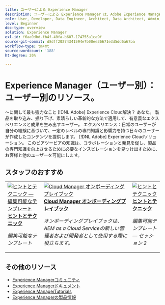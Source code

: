 ```yaml
---
title: ユーザーによる Experience Manager
description: ユーザーによる Experience Manager は、Adobe Experience Manager の知識によって一定レベルの専門知識と影響力を獲得した日常のユーザーが作成したユーザー生成コンテンツを特徴としています。
role: User, Developer, Data Engineer, Architect, Data Architect, Admin, Leader
level: Beginner
doc-type: overview
solution: Experience Manager
exl-id: f6aa9dbd-fb4f-40fa-b607-174755a1ca9f
source-git-commit: d8dff20274341594e7b00ee36671e3d5dd6a67ba
workflow-type: tm+mt
source-wordcount: '188'
ht-degree: 26%

---
```


# Experience Manager（ユーザー別）：ユーザー別のリソース。

～に関して最も強力なこと [!DNL Adobe] Experience Cloud解決？ あなた。 製品を取り込み、掘り下げ、素晴らしい革新的な方法で適用して、有意義なエクスペリエンスと成果を生み出すユーザー。 エクスペリエンス：日常のユーザーが自分の経験に基づいて、一定のレベルの専門知識と影響力を持つ日々のユーザーが作成したコンテンツを提供します。 [!DNL Adobe] Experience Cloudソリューション。 このピアツーピアの知識は、コラボレーションと発見を促し、製品の専門知識を向上させるために必要なインスピレーションを見つけ出すために、お客様と他のユーザーを可能にします。

<div id="recs-overview-body-1"></div>
<div id="recs-overview-body-2"></div>
<div id="recs-overview-body-3"></div>
<div id="recs-overview-body-4"></div>
<div id="recs-overview-body-5"></div>
<div id="recs-overview-body-6"></div>

<div id="staff-picks-section">

## スタッフのおすすめ

<table>
<tr>
  <td>
    <a href="/help/experience-manager/sites/expert-resources/champion-tips-1.md">
      <img alt="ヒントとテクニック — 編集可能なテンプレート" src="https://video.tv.adobe.com/v/3409424?format=jpeg" />
    </a>
    <div>
      <a href="/help/experience-manager/sites/expert-resources/champion-tips-1.md">
    <strong>ヒントとテクニック</strong>
    </a>
    </div>
    <p>
    <em>編集可能なテンプレート</em>
    <p>
  </td>
  <td>
    <a href="/help/experience-manager/cloud-service/expert-resources/aem-champions/onboarding-playbook.md">
      <img alt="Cloud Manager オンボーディングプレイブック" src="https://video.tv.adobe.com/v/3419299?format=jpeg" />
    </a>
    <div>
      <a href="/help/experience-manager/cloud-service/expert-resources/aem-champions/onboarding-playbook.md">
    <strong>Cloud Manager オンボーディングプレイブック</strong>
    </a>
    </div>
    <p>
    <em>オンボーディングプレイブックは、AEM as a Cloud Serviceの新しい管理者および開発者として使用する際に役立ちます。</em>
    <p>
  </td>
  <td>
    <a href="/help/experience-manager/sites/expert-resources/champion-tips-2.md">
      <img alt="ヒントとテクニック" src="https://video.tv.adobe.com/v/3409427?format=jpeg" />
    </a>
    <div>
      <a href="/help/experience-manager/sites/expert-resources/champion-tips-2.md">
    <strong>ヒントとテクニック</strong>
    </a>
    </div>
    <p>
    <em>編集可能テンプレート — セッション 2</em>
    <p>
  </td>
</tr>
</table>

</div>

## その他のリソース

* [Experience Managerコミュニティ](https://experienceleaguecommunities.adobe.com/t5/adobe-experience-manager/ct-p/adobe-experience-manager-community?profile.language=ja)
* [Experience Managerドキュメント](https://experienceleague.adobe.com/docs/experience-manager-cloud-service.html?lang=ja)
* [Experience ManagerTutorials](https://experienceleague.adobe.com/docs/experience-manager-learn/aem-tutorials/overview.html?lang=ja)
* [Experience Managerの製品情報](https://business.adobe.com/jp/products/experience-manager/adobe-experience-manager.html)
